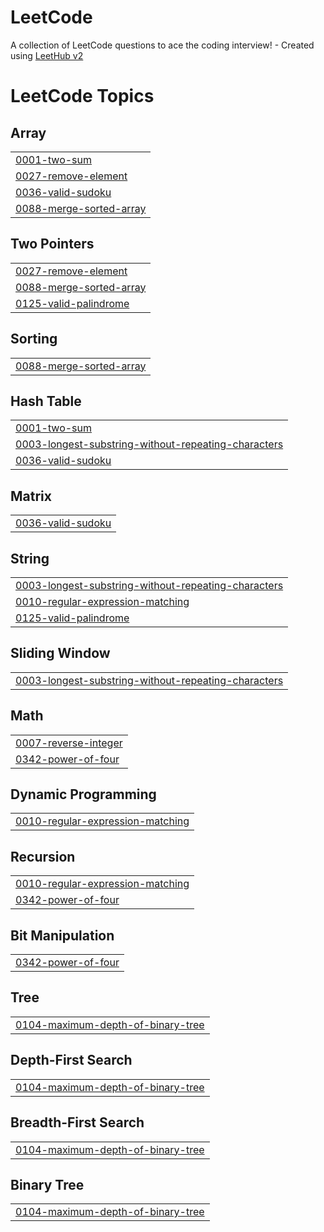 # LeetCode
A collection of LeetCode questions to ace the coding interview! - Created using [LeetHub v2](https://github.com/arunbhardwaj/LeetHub-2.0)

<!---LeetCode Topics Start-->
# LeetCode Topics
## Array
|  |
| ------- |
| [0001-two-sum](https://github.com/MauricioLlugdar/LeetCode/tree/master/0001-two-sum) |
| [0027-remove-element](https://github.com/MauricioLlugdar/LeetCode/tree/master/0027-remove-element) |
| [0036-valid-sudoku](https://github.com/MauricioLlugdar/LeetCode/tree/master/0036-valid-sudoku) |
| [0088-merge-sorted-array](https://github.com/MauricioLlugdar/LeetCode/tree/master/0088-merge-sorted-array) |
## Two Pointers
|  |
| ------- |
| [0027-remove-element](https://github.com/MauricioLlugdar/LeetCode/tree/master/0027-remove-element) |
| [0088-merge-sorted-array](https://github.com/MauricioLlugdar/LeetCode/tree/master/0088-merge-sorted-array) |
| [0125-valid-palindrome](https://github.com/MauricioLlugdar/LeetCode/tree/master/0125-valid-palindrome) |
## Sorting
|  |
| ------- |
| [0088-merge-sorted-array](https://github.com/MauricioLlugdar/LeetCode/tree/master/0088-merge-sorted-array) |
## Hash Table
|  |
| ------- |
| [0001-two-sum](https://github.com/MauricioLlugdar/LeetCode/tree/master/0001-two-sum) |
| [0003-longest-substring-without-repeating-characters](https://github.com/MauricioLlugdar/LeetCode/tree/master/0003-longest-substring-without-repeating-characters) |
| [0036-valid-sudoku](https://github.com/MauricioLlugdar/LeetCode/tree/master/0036-valid-sudoku) |
## Matrix
|  |
| ------- |
| [0036-valid-sudoku](https://github.com/MauricioLlugdar/LeetCode/tree/master/0036-valid-sudoku) |
## String
|  |
| ------- |
| [0003-longest-substring-without-repeating-characters](https://github.com/MauricioLlugdar/LeetCode/tree/master/0003-longest-substring-without-repeating-characters) |
| [0010-regular-expression-matching](https://github.com/MauricioLlugdar/LeetCode/tree/master/0010-regular-expression-matching) |
| [0125-valid-palindrome](https://github.com/MauricioLlugdar/LeetCode/tree/master/0125-valid-palindrome) |
## Sliding Window
|  |
| ------- |
| [0003-longest-substring-without-repeating-characters](https://github.com/MauricioLlugdar/LeetCode/tree/master/0003-longest-substring-without-repeating-characters) |
## Math
|  |
| ------- |
| [0007-reverse-integer](https://github.com/MauricioLlugdar/LeetCode/tree/master/0007-reverse-integer) |
| [0342-power-of-four](https://github.com/MauricioLlugdar/LeetCode/tree/master/0342-power-of-four) |
## Dynamic Programming
|  |
| ------- |
| [0010-regular-expression-matching](https://github.com/MauricioLlugdar/LeetCode/tree/master/0010-regular-expression-matching) |
## Recursion
|  |
| ------- |
| [0010-regular-expression-matching](https://github.com/MauricioLlugdar/LeetCode/tree/master/0010-regular-expression-matching) |
| [0342-power-of-four](https://github.com/MauricioLlugdar/LeetCode/tree/master/0342-power-of-four) |
## Bit Manipulation
|  |
| ------- |
| [0342-power-of-four](https://github.com/MauricioLlugdar/LeetCode/tree/master/0342-power-of-four) |
## Tree
|  |
| ------- |
| [0104-maximum-depth-of-binary-tree](https://github.com/MauricioLlugdar/LeetCode/tree/master/0104-maximum-depth-of-binary-tree) |
## Depth-First Search
|  |
| ------- |
| [0104-maximum-depth-of-binary-tree](https://github.com/MauricioLlugdar/LeetCode/tree/master/0104-maximum-depth-of-binary-tree) |
## Breadth-First Search
|  |
| ------- |
| [0104-maximum-depth-of-binary-tree](https://github.com/MauricioLlugdar/LeetCode/tree/master/0104-maximum-depth-of-binary-tree) |
## Binary Tree
|  |
| ------- |
| [0104-maximum-depth-of-binary-tree](https://github.com/MauricioLlugdar/LeetCode/tree/master/0104-maximum-depth-of-binary-tree) |
<!---LeetCode Topics End-->